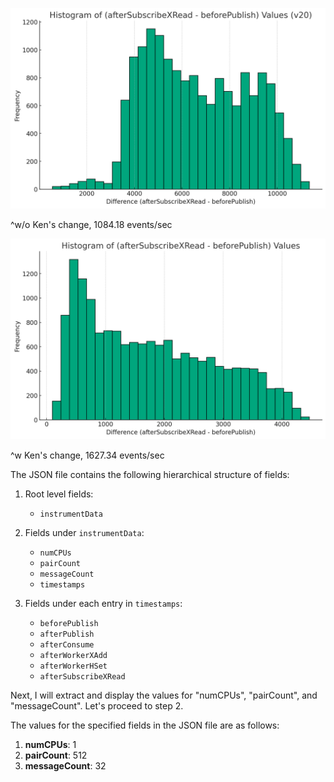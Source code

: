 ![img.png](img.png)

^w/o Ken's change, 1084.18 events/sec

![img_1.png](img_1.png)

^w Ken's change, 1627.34 events/sec

The JSON file contains the following hierarchical structure of fields:

1. Root level fields:
    - `instrumentData`

2. Fields under `instrumentData`:
    - `numCPUs`
    - `pairCount`
    - `messageCount`
    - `timestamps`

3. Fields under each entry in `timestamps`:
    - `beforePublish`
    - `afterPublish`
    - `afterConsume`
    - `afterWorkerXAdd`
    - `afterWorkerHSet`
    - `afterSubscribeXRead`

Next, I will extract and display the values for "numCPUs", "pairCount", and "messageCount". Let's proceed to step 2.

The values for the specified fields in the JSON file are as follows:

1. **numCPUs**: 1
2. **pairCount**: 512
3. **messageCount**: 32

